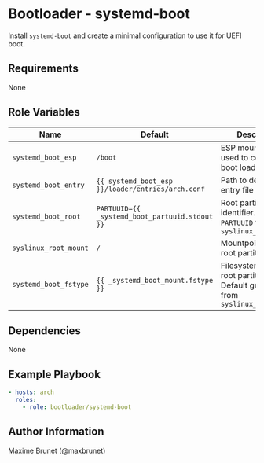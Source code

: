 # Bootloader - systemd-boot

Install `systemd-boot` and create a minimal configuration to use it for UEFI boot.

## Requirements

None

## Role Variables

| Name                  | Default                                           | Description                              |
| --------------------- | ------------------------------------------------- | ---------------------------------------- |
| `systemd_boot_esp`    | `/boot`                                           | ESP mountpoint used to copy the EFI boot loader |
| `systemd_boot_entry`  | `{{ systemd_boot_esp }}/loader/entries/arch.conf` | Path to default boot entry file          |
| `systemd_boot_root`   | `PARTUUID={{ _systemd_boot_partuuid.stdout }}`    | Root partition identifier. Default: `PARTUUID` from `syslinux_root_mount` |
| `syslinux_root_mount` | `/`                                               | Mountpoint of the root partition         |
| `systemd_boot_fstype` | `{{ _systemd_boot_mount.fstype }}`                | Filesystem of the root partittion. Default guessed from `syslinux_root_mount` |

## Dependencies

None

## Example Playbook

```yaml
- hosts: arch
  roles:
    - role: bootloader/systemd-boot 
```

## Author Information

Maxime Brunet (@maxbrunet)
